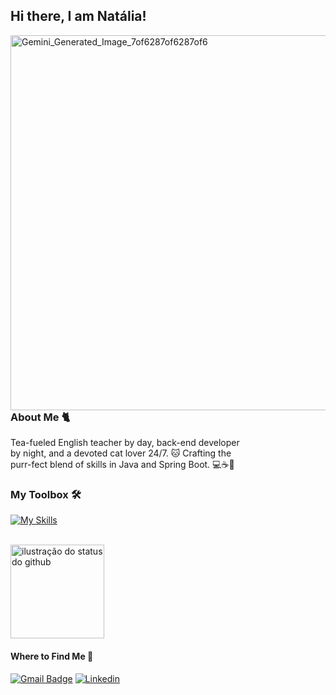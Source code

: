 
## Hi there, I am Natália!
<img align=right width="600em" height="600em" alt="Gemini_Generated_Image_7of6287of6287of6" src="https://github.com/user-attachments/assets/eb6ca552-6061-4193-bf17-544ae4ad9ca4" />


### About Me 🐈
Tea-fueled English teacher by day, back-end developer  
by night, and a devoted cat lover 24/7. 🐱 Crafting the  
purr-fect blend of skills in Java and Spring Boot. 💻☕️🌱</p>

### My Toolbox 🛠️ 
[![My Skills](https://skillicons.dev/icons?i=java,spring,docker,maven,gradle,rabbitmq,mysql,postgres,nginx,idea,py,postman&perline=6)](https://skillicons.dev)<br><br> 

<img height="150em" src="https://github-readme-stats.vercel.app/api?username=nataliadiotto&show_icons=true&title_color=783c00&text_color=af552e&icon_color=783c00&bg_color=f8efd4&cache_seconds=2300" alt="ilustração do status do github">

#### Where to Find Me 📍 
[![Gmail Badge](https://img.shields.io/badge/-diottonatalia@gmail.com-006bed?style=flat-square&logo=Gmail&logoColor=white&link=mailto:{diottonatalia@gmail.com})](mailto:{diottonatalia@gmail.com})
[![Linkedin](https://img.shields.io/badge/-diottonatalia-blue?style=flat-square&logo=Linkedin&logoColor=white&link=https://www.linkedin.com/in/diottonatalia/)](https://www.linkedin.com/in/diottonatalia/) 


